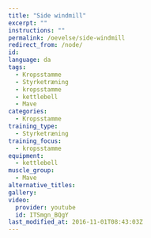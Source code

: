 ```yaml
---
title: "Side windmill"
excerpt: ""
instructions: ""
permalink: /oevelse/side-windmill
redirect_from: /node/
id: 
language: da
tags:
  - Kropsstamme
  - Styrketræning
  - kropsstamme
  - kettlebell
  - Mave
categories:
  - Kropsstamme
training_type: 
  - Styrketræning
training_focus: 
  - kropsstamme
equipment:
  - kettlebell
muscle_group:
  - Mave
alternative_titles:
gallery:
video:
  provider: youtube
  id: ITSmgn_BQgY
last_modified_at: 2016-11-01T08:43:03Z
---
```



